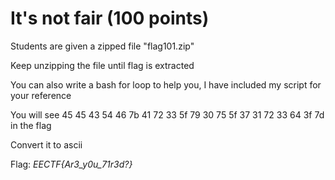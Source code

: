 # It's not fair (100 points)

Students are given a zipped file "flag101.zip"

Keep unzipping the file until flag is extracted

You can also write a bash for loop to help you, I have included my script for your reference

You will see 45 45 43 54 46 7b 41 72 33 5f 79 30 75 5f 37 31 72 33 64 3f 7d in the flag

Convert it to ascii

Flag: *EECTF{Ar3_y0u_71r3d?}*

